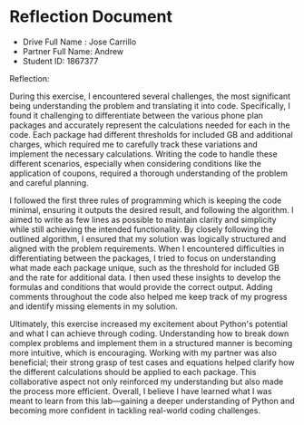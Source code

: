 # Reflection Document

* Drive Full Name  : Jose Carrillo 
* Partner Full Name: Andrew
* Student ID: 1867377

Reflection:

During this exercise, I encountered several challenges, the most significant being understanding the problem and translating it into code. Specifically, I found it challenging to differentiate between the various phone plan packages and accurately represent the calculations needed for each in the code. Each package had different thresholds for included GB and additional charges, which required me to carefully track these variations and implement the necessary calculations. Writing the code to handle these different scenarios, especially when considering conditions like the application of coupons, required a thorough understanding of the problem and careful planning.

I followed the first three rules of programming which is keeping the code minimal, ensuring it outputs the desired result, and following the algorithm. I aimed to write as few lines as possible to maintain clarity and simplicity while still achieving the intended functionality. By closely following the outlined algorithm, I ensured that my solution was logically structured and aligned with the problem requirements. When I encountered difficulties in differentiating between the packages, I tried to focus on understanding what made each package unique, such as the threshold for included GB and the rate for additional data. I then used these insights to develop the formulas and conditions that would provide the correct output. Adding comments throughout the code also helped me keep track of my progress and identify missing elements in my solution.

Ultimately, this exercise increased my excitement about Python's potential and what I can achieve through coding. Understanding how to break down complex problems and implement them in a structured manner is becoming more intuitive, which is encouraging. Working with my partner was also beneficial; their strong grasp of test cases and equations helped clarify how the different calculations should be applied to each package. This collaborative aspect not only reinforced my understanding but also made the process more efficient. Overall, I believe I have learned what I was meant to learn from this lab—gaining a deeper understanding of Python and becoming more confident in tackling real-world coding challenges.
